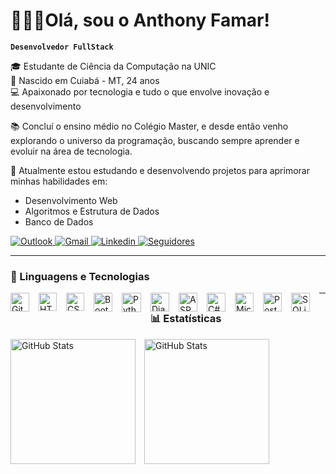 # 👨🏾‍💻Olá, sou o Anthony Famar!

**`Desenvolvedor FullStack`**

🎓 Estudante de Ciência da Computação na UNIC  
📍 Nascido em Cuiabá - MT, 24 anos  
💻 Apaixonado por tecnologia e tudo o que envolve inovação e desenvolvimento

📚 Concluí o ensino médio no Colégio Master, e desde então venho explorando o universo da programação, buscando sempre aprender e evoluir na área de tecnologia.

🚀 Atualmente estou estudando e desenvolvendo projetos para aprimorar minhas habilidades em:
- Desenvolvimento Web
- Algoritmos e Estrutura de Dados
- Banco de Dados

<div>
    <a href = "mailto:anthonysouza75@hotmail.com.br">
    <img title="Outlook" src="https://img.shields.io/badge/Microsoft_Outlook-0078D4?logo=microsoft-outlook&logoColor=white&style=for-the-badge" 
    target="_blank">
    </a>
    <a href = "mailto:anthonykiller875@gmail.com">
    <img title="Gmail" src="https://img.shields.io/badge/Gmail-D14836?style=for-the-badge&logo=gmail&logoColor=white" 
    target="_blank">
    </a>
    <a href="https://www.linkedin.com/in/anthony-famar-74211b211" target="_blank">
    <img title="Linkedin" src="https://img.shields.io/badge/-LinkedIn-%230077B5?style=for-the-badge&logo=linkedin&logoColor=white" target="_blank">
    </a>
     <a href="https://github.com/anthonyfamar?tab=followers">
    <img alt="Seguidores" title="Me siga no GitHub" 
    src="https://custom-icon-badges.demolab.com/github/followers/Larissakich?color=%23E1AD0E&labelColor=C79600&style=for-the-badge&logo=github&label=Seguidores&logoColor=white"/>
    </a>
</div>

---

### 🤖 Linguagens e Tecnologias
<img 
    alt="GitHub" 
    title="GitHub"
    width="30px" 
    style="padding-right: 15px; float: left;"
    src="https://cdn.jsdelivr.net/gh/devicons/devicon@latest/icons/github/github-original.svg" 
/>
<img 
    alt="HTML"
    title="HTML" 
    width="29px" 
    style="padding-right: 15px; float: left;" 
    src="https://cdn.jsdelivr.net/gh/devicons/devicon@latest/icons/html5/html5-original.svg" 
/>
<img 
    alt="CSS" 
    title="CSS"
    width="29px" 
    style="padding-right: 15px; float: left;"
    src="https://cdn.jsdelivr.net/gh/devicons/devicon@latest/icons/css3/css3-original.svg" 
/>
<img 
    alt="Bootstrap"
    title="Bootstrap" 
    width="30px" 
    style="padding-right: 15px; float: left;"
    src="https://cdn.jsdelivr.net/gh/devicons/devicon@latest/icons/bootstrap/bootstrap-original.svg" 
/>
<img 
    alt="Python" 
    title="Python"
    width="31px" 
    style="padding-right: 15px; float: left;"
    src="https://cdn.jsdelivr.net/gh/devicons/devicon@latest/icons/python/python-original.svg" 
/>
<img 
    alt="Django" 
    title="Django"
    width="30px" 
    style="padding-right: 15px; float: left;"
    src="https://cdn.jsdelivr.net/gh/devicons/devicon@latest/icons/django/django-plain.svg" 
/>
<img 
    alt="ASPNet" 
    title="ASPNet"
    width="30px" 
    style="padding-right: 15px; float: left;"
    src="https://cdn.jsdelivr.net/gh/devicons/devicon@latest/icons/dot-net/dot-net-original.svg" 
/>
<img 
    alt="C#" 
    title="C#"
    width="30px" 
    style="padding-right: 15px; float: left;"
    src="https://cdn.jsdelivr.net/gh/devicons/devicon@latest/icons/csharp/csharp-original.svg" 
/>
<img 
    alt="MicrosoftSqlServer" 
    title="MicrosoftSqlServer"
    width="30px" 
    style="padding-right: 15px; float: left;"
    src="https://cdn.jsdelivr.net/gh/devicons/devicon@latest/icons/microsoftsqlserver/microsoftsqlserver-original.svg" 
/>
<img 
    alt="PostgreSQL" 
    title="PostgreSQL"
    width="30px" 
    style="padding-right: 15px; float: left;"
    src="https://cdn.jsdelivr.net/gh/devicons/devicon@latest/icons/postgresql/postgresql-original.svg" 
/>
<img 
    alt="SQLite" 
    title="SQLite"
    width="30px" 
    style="padding-right: 15px; float: left;"
    src="https://cdn.jsdelivr.net/gh/devicons/devicon@latest/icons/sqlite/sqlite-original.svg" 
/>


---

### 📊 Estatísticas

<img 
    alt="GitHub Stats" 
    height="200" 
    style="padding-right: 10px;" 
    src="https://github-readme-stats.vercel.app/api?username=anthonyfamar&show_icons=true&theme=tokyonight&include_all_commits=true&locale=pt-br" 
/>
<img 
    alt="GitHub Stats" 
    height="200"
    src="https://github-readme-stats.vercel.app/api/top-langs/?username=anthonyfamar&theme=tokyonight&layout=compact&custom_title=Tecnologias&langs_count=9" 
/>